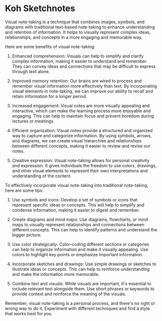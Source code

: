 # Koh Sketchnotes

Visual note-taking is a technique that combines images, symbols, and diagrams with traditional text-based note-taking to enhance understanding and retention of information. It helps to visually represent complex ideas, relationships, and concepts in a more engaging and memorable way.

Here are some benefits of visual note-taking:

1. Enhanced comprehension: Visuals can help to simplify and clarify complex information, making it easier to understand and remember. They can convey ideas and connections that may be difficult to express through text alone.

2. Improved memory retention: Our brains are wired to process and remember visual information more effectively than text. By incorporating visual elements in note-taking, we can improve our ability to recall and retain information for a longer period.

3. Increased engagement: Visual notes are more visually appealing and interactive, which can make the learning process more enjoyable and engaging. This can help to maintain focus and prevent boredom during lectures or meetings.

4. Efficient organization: Visual notes provide a structured and organized way to capture and categorize information. By using symbols, arrows, and diagrams, we can create visual hierarchies and relationships between different concepts, making it easier to review and revise our notes.

5. Creative expression: Visual note-taking allows for personal creativity and expression. It gives individuals the freedom to use colors, drawings, and other visual elements to represent their own interpretations and understanding of the content.

To effectively incorporate visual note-taking into traditional note-taking, here are some tips:

1. Use symbols and icons: Develop a set of symbols or icons that represent specific ideas or concepts. This will help to simplify and condense information, making it easier to digest and remember.

2. Create diagrams and mind maps: Use diagrams, flowcharts, or mind maps to visually represent relationships and connections between different concepts. This can help to identify patterns and understand the bigger picture.

3. Use color strategically: Color-coding different sections or categories can help to organize information and make it visually appealing. Use colors to highlight key points or emphasize important information.

4. Incorporate sketches and drawings: Use simple drawings or sketches to illustrate ideas or concepts. This can help to reinforce understanding and make the information more memorable.

5. Combine text and visuals: While visuals are important, it's essential to include relevant text alongside them. Use short phrases or keywords to provide context and reinforce the meaning of the visuals.

Remember, visual note-taking is a personal process, and there's no right or wrong way to do it. Experiment with different techniques and find a style that works best for you.